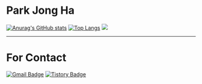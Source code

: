 # Park Jong Ha

[![Anurag's GitHub stats](https://github-readme-stats.vercel.app/api?username=worldii)](https://github.com/worldii/github-readme-stats)
[![Top Langs](https://github-readme-stats.vercel.app/api/top-langs/?username=worldii&layout=compact)](https://github.com/worldii/github-readme-stats)
<img src="http://mazassumnida.wtf/api/v2/generate_badge?boj=worldi">

<hr>

# For Contact

[![Gmail Badge](https://img.shields.io/badge/Gmail-D14836?style=flat&logo=Gmail&logoColor=white)](mailto:jongha2788@u.sogang.ac.kr)
[![Tistory Badge](https://img.shields.io/badge/Tech%20Blog-555263?style=flat&logoColor=white)](https://velog.io/@worldii/)



